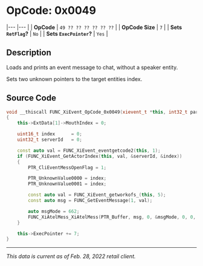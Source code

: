 # OpCode: 0x0049
|---                        |---    |
| **OpCode**                | `49 ?? ?? ?? ?? ?? ??` |
| **OpCode Size**           | `7`   |
| **Sets `RetFlag`?**       | `No`  |
| **Sets `ExecPointer`?**   | `Yes` |

## Description

Loads and prints an event message to chat, without a speaker entity.

Sets two unknown pointers to the target entities index.

## Source Code

```cpp
void __thiscall FUNC_XiEvent_OpCode_0x0049(xievent_t *this, int32_t param)
{
    this->ExtData[1]->MouthIndex = 0;

    uint16_t index      = 0;
    uint32_t serverId   = 0;

    const auto val = FUNC_XiEvent_eventgetcode2(this, 1);
    if (FUNC_XiEvent_GetActorIndex(this, val, &serverId, &index))
    {
        PTR_CliEventMessOpenFlag = 1;

        PTR_UnknownValue0000 = index;
        PTR_UnknownValue0001 = index;

        const auto val = FUNC_XiEvent_getworkofs_(this, 5);
        const auto msg = FUNC_GetEventMessage(1, val);

        auto msgMode = 662;
        FUNC_XiAtelMess_XiAtelMess(PTR_Buffer, msg, 0, &msgMode, 0, 0, 0, 0);
    }

    this->ExecPointer += 7;
}
```

---

_This data is current as of Feb. 28, 2022 retail client._